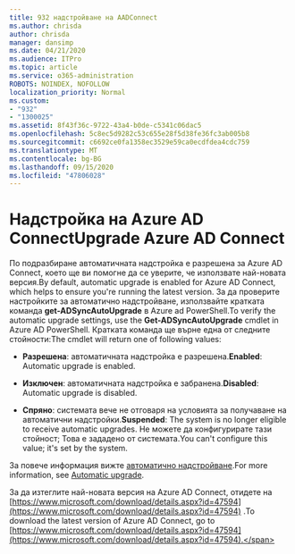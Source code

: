 ```yaml
---
title: 932 надстройване на AADConnect
ms.author: chrisda
author: chrisda
manager: dansimp
ms.date: 04/21/2020
ms.audience: ITPro
ms.topic: article
ms.service: o365-administration
ROBOTS: NOINDEX, NOFOLLOW
localization_priority: Normal
ms.custom:
- "932"
- "1300025"
ms.assetid: 8f43f36c-9722-43a4-b0de-c5341c06dac5
ms.openlocfilehash: 5c8ec5d9282c53c655e28f5d38fe36fc3ab005b8
ms.sourcegitcommit: c6692ce0fa1358ec3529e59ca0ecdfdea4cdc759
ms.translationtype: MT
ms.contentlocale: bg-BG
ms.lasthandoff: 09/15/2020
ms.locfileid: "47806028"
---
```

# <a name="upgrade-azure-ad-connect"></a><span data-ttu-id="3f340-102">Надстройка на Azure AD Connect</span><span class="sxs-lookup"><span data-stu-id="3f340-102">Upgrade Azure AD Connect</span></span>

<span data-ttu-id="3f340-103">По подразбиране автоматичната надстройка е разрешена за Azure AD Connect, което ще ви помогне да се уверите, че използвате най-новата версия.</span><span class="sxs-lookup"><span data-stu-id="3f340-103">By default, automatic upgrade is enabled for Azure AD Connect, which helps to ensure you're running the latest version.</span></span> <span data-ttu-id="3f340-104">За да проверите настройките за автоматично надстройване, използвайте кратката команда **get-ADSyncAutoUpgrade** в Azure ad PowerShell.</span><span class="sxs-lookup"><span data-stu-id="3f340-104">To verify the automatic upgrade settings, use the **Get-ADSyncAutoUpgrade** cmdlet in Azure AD PowerShell.</span></span> <span data-ttu-id="3f340-105">Кратката команда ще върне една от следните стойности:</span><span class="sxs-lookup"><span data-stu-id="3f340-105">The cmdlet will return one of following values:</span></span>

- <span data-ttu-id="3f340-106">**Разрешена**: автоматичната надстройка е разрешена.</span><span class="sxs-lookup"><span data-stu-id="3f340-106">**Enabled**: Automatic upgrade is enabled.</span></span>

- <span data-ttu-id="3f340-107">**Изключен**: автоматичната надстройка е забранена.</span><span class="sxs-lookup"><span data-stu-id="3f340-107">**Disabled**: Automatic upgrade is disabled.</span></span>

- <span data-ttu-id="3f340-108">**Спряно**: системата вече не отговаря на условията за получаване на автоматични надстройки.</span><span class="sxs-lookup"><span data-stu-id="3f340-108">**Suspended**: The system is no longer eligible to receive automatic upgrades.</span></span> <span data-ttu-id="3f340-109">Не можете да конфигурирате тази стойност; Това е зададено от системата.</span><span class="sxs-lookup"><span data-stu-id="3f340-109">You can't configure this value; it's set by the system.</span></span>

<span data-ttu-id="3f340-110">За повече информация вижте [автоматично надстройване](https://docs.microsoft.com/azure/active-directory/connect/active-directory-aadconnect-feature-automatic-upgrade).</span><span class="sxs-lookup"><span data-stu-id="3f340-110">For more information, see [Automatic upgrade](https://docs.microsoft.com/azure/active-directory/connect/active-directory-aadconnect-feature-automatic-upgrade).</span></span>

<span data-ttu-id="3f340-111">За да изтеглите най-новата версия на Azure AD Connect, отидете на [https://www.microsoft.com/download/details.aspx?id=47594](https://www.microsoft.com/download/details.aspx?id=47594) .</span><span class="sxs-lookup"><span data-stu-id="3f340-111">To download the latest version of Azure AD Connect, go to [https://www.microsoft.com/download/details.aspx?id=47594](https://www.microsoft.com/download/details.aspx?id=47594).</span></span>
